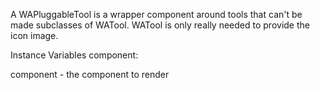 A WAPluggableTool is a wrapper component around tools that can't be made subclasses of WATool. WATool is only really needed to provide the icon image.

Instance Variables
	component:		<WAComponent>

component
	- the component to render
